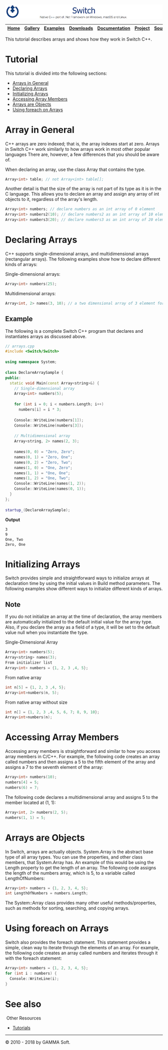 ![Switch Header](Pictures/SwitchNativeC++port.png)

| [Home](Home.md) | [Gallery](Gallery.md) | [Examples](Examples.md) | [Downloads](Downloads.md) | [Documentation](Documentation.md) | [Project](https://sourceforge.net/projects/switchpro) | [Source](https://github.com/gammasoft71/switch) | [License](License.md) | [Contact](Contact.md) | [GAMMA Soft](https://gammasoft71.wixsite.com/gammasoft) |
|-----------------|-----------------------|-------------------------|-------------------------|-----------------------------------|-------------------------------------------------------|-------------------------------------------------|-----------------------|-----------------------|---------------------------------------------------------|

This tutorial describes arrays and shows how they work in Switch C++.

# Tutorial

This tutorial is divided into the following sections:

* [Arrays in General](#arrays-in-general)
* [Declaring Arrays](#declaring-arrays)
* [Initializing Arrays](#initializing-arrays)
* [Accessing Array Members](#accessing-array-members)
* [Arrays are Objects](#arrays-are-objects)
* [Using foreach on Arrays](#using-foreach-on-arrays)

# Array in General

C++ arrays are zero indexed; that is, the array indexes start at zero. Arrays in Switch C++ work similarly to how arrays work in most other popular languages There are, however, a few differences that you should be aware of.

When declaring an array, use the class Array that contains the type.

```c++
Array<int> table; // not Array<int> table[];
```

Another detail is that the size of the array is not part of its type as it is in the C language. This allows you to declare an array and assign any array of int objects to it, regardless of the array's length.

```c++
Array<int> numbers; // declare numbers as an int array of 0 element
Array<int> numbers2(10); // declare numbers2 as an int array of 10 element
Array<int> numbers3(20); // declare numbers3 as an int array of 20 element
```

# Declaring Arrays

C++ supports single-dimensional arrays, and multidimensional arrays (rectangular arrays). The following examples show how to declare different kinds of arrays:

Single-dimensional arrays:

```c++
Array<int> numbers(25);
```

Multidimensional arrays:

```c++
Array<int, 2> names(3, 10); // a two dimensional array of 3 element for the first dimension and 10 elements for the second
```

## Example

The following is a complete Switch C++ program that declares and instantiates arrays as discussed above.

```c++
// arrays.cpp
#include <Switch/Switch>
 
using namespace System;
​
class DeclareArraySample {
public:
  static void Main(const Array<string>&) {
    // Single-dimensional array
    Array<int> numbers(5);
 
    for (int i = 0; i < numbers.Length; i++)
      numbers[i] = i * 3;
​
    Console::WriteLine(numbers[1]);
    Console::WriteLine(numbers[3]);
 
    // Multidimensional array
    Array<string, 2> names(2, 3);
 
    names(0, 0) = "Zero, Zero";
    names(0, 1) = "Zero, One";
    names(0, 2) = "Zero, Two";
    names(1, 0) = "One, Zero";
    names(1, 1) = "One, One";
    names(1, 2) = "One, Two";
    Console::WriteLine(names(1, 2));
    Console::WriteLine(names(0, 1));
  }
};
​
startup_(DeclareArraySample);
```

**Output**

```
3
9
One, Two
Zero, One
```

# Initializing Arrays

Switch provides simple and straightforward ways to initialize arrays at declaration time by using the initial values in Build method parameters. The following examples show different ways to initialize different kinds of arrays.

## Note

If you do not initialize an array at the time of declaration, the array members are automatically initialized to the default initial value for the array type. Also, if you declare the array as a field of a type, it will be set to the default value null when you instantiate the type.

Single-Dimensional Array

```c++
Array<int> numbers(5);
Array<string> names(3);
From initializer list
Array<int> numbers = {1, 2, 3 ,4, 5};
```

From native array

```c++
int n[5] = {1, 2, 3 ,4, 5};
Array<int>numbers(n, 5);
```

From native array without size

```c++
int n[] = {1, 2, 3 ,4, 5, 6, 7; 8, 9, 10};
Array<int>numbers(n);
```

# Accessing Array Members

Accessing array members is straightforward and similar to how you access array members in C/C++. For example, the following code creates an array called numbers and then assigns a 5 to the fifth element of the array and assigns a 7 to the seventh element of the array:

```c++
Array<int> numbers(10);
numbers[4] = 5;
numbers(6) = 7;
```

The following code declares a multidimensional array and assigns 5 to the member located at (1, 1):

```c++
Array<int, 2> numbers(2, 5);
numbers(1, 1) = 5;
```

# Arrays are Objects

In Switch, arrays are actually objects. System.Array is the abstract base type of all array types. You can use the properties, and other class members, that System.Array has. An example of this would be using the Length property to get the length of an array. The following code assigns the length of the numbers array, which is 5, to a variable called LengthOfNumbers:

```c++
Array<int> numbers = {1, 2, 3, 4, 5};
int LengthOfNumbers = numbers.Length;
```

The System::Array class provides many other useful methods/properties, such as methods for sorting, searching, and copying arrays.

# Using foreach on Arrays

Switch also provides the foreach statement. This statement provides a simple, clean way to iterate through the elements of an array. For example, the following code creates an array called numbers and iterates through it with the foreach statement:

```c++
Array<int> numbers = {1, 2, 3, 4, 5};
for (int i : numbers) {
  Console::WriteLine(i);
}
```

# See also
​
Other Resources

* [Tutorials](Tutorials.md)

______________________________________________________________________________________________

© 2010 - 2018 by GAMMA Soft.
